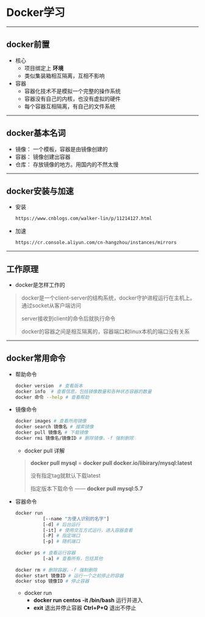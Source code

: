 # Docker学习

*****************



## docker前置

* 核心
  * 项目绑定上 **环境**
  * 类似集装箱相互隔离，互相不影响
* 容器
  * 容器化技术不是模拟一个完整的操作系统
  * 容器没有自己的内核，也没有虚拟的硬件
  * 每个容器互相隔离，有自己的文件系统

***************



## docker基本名词

* 镜像： 一个模板，容器是由镜像创建的
* 容器： 镜像创建出容器
* 仓库： 存放镜像的地方。用国内的不然太慢



***********************

## docker安装与加速

* 安装

  ```bash
  https://www.cnblogs.com/walker-lin/p/11214127.html
  ```

* 加速

  ```bash
  https://cr.console.aliyun.com/cn-hangzhou/instances/mirrors
  ```

  

********************

## 工作原理

* docker是怎样工作的

> docker是一个client-server的结构系统，docker守护进程运行在主机上。通过socket从客户端访问
>
> server接收到client的命令后就执行命令
>
> docker的容器之间是相互隔离的，容器端口和linux本机的端口没有关系

************



## docker常用命令

* 帮助命令

  ```bash
  docker version  # 查看版本
  docker info  # 查看信息，包括镜像数量和各种状态容器的数量
  docker 命令 --help # 查看帮助
  ```

* 镜像命令

  ```bash
  docker images # 查看所用镜像
  docker search 镜像名 # 搜索镜像
  docker pull 镜像名 # 下载镜像
  docker rmi 镜像名/镜像ID # 删除镜像，-f 强制删除
  ```

  * docker pull 详解

  > **docker pull mysql** = **docker pull docker.io/libirary/mysql:latest**
  >
  > 没有指定tag就默认下载latest
  >
  > 指定版本下载命令 ——  **docker pull mysql:5.7**

* 容器命令

  ```bash
  docker run 
  			[--name "方便人识别的名字"] 
  			[-d] # 后台运行
  			[-it] # 使用交互方式运行，进入容器查看
  			[-P] # 指定端口
  			[-p] # 随机端口
  			
  docker ps # 查看运行容器
  			[-a] # 查看所有，包括其他
  			
  docker rm # 删除容器，-f 强制删除
  docker start 镜像ID # 运行一个之前停止的容器
  docker stop 镜像ID # 停止容器
  ```

  * docker run
    * **docker  run  centos  -it  /bin/bash**  运行并进入
    *  **exit**  退出并停止容器  **Ctrl+P+Q** 退出不停止 

